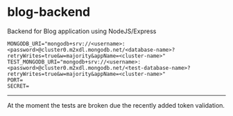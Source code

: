 # blog-backend
Backend for Blog application using NodeJS/Express

```
MONGODB_URI="mongodb+srv://<username>:<password>@cluster0.m2xdl.mongodb.net/<database-name>?retryWrites=true&w=majority&appName=<cluster-name>"
TEST_MONGODB_URI="mongodb+srv://<username>:<password>@cluster0.m2xdl.mongodb.net/<test-database-name>?retryWrites=true&w=majority&appName=<cluster-name>"
PORT=
SECRET=
```

---

At the moment the tests are broken due the recently added token validation.